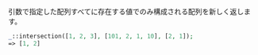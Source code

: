 引数で指定した配列すべてに存在する値でのみ構成される配列を新しく返します。

```php
_::intersection([1, 2, 3], [101, 2, 1, 10], [2, 1]);
=> [1, 2]
```
